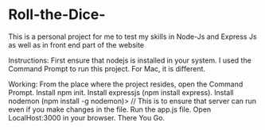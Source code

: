 # Roll-the-Dice-
This is a personal project for me to test my skills in Node-Js and Express Js as well as in front end part of the website

Instructions:
First ensure that nodejs is installed in your system.
I used the Command Prompt to run this project.
For Mac, it is different.

Working:
From the place where the project resides, open the Command Prompt.
Install npm init.
Install expressjs (npm install express).
Install nodemon (npm install -g nodemon)> // This is to ensure that server can run even if you make changes in the file.
Run the app.js file.
Open LocalHost:3000 in your browser.
There You Go.

